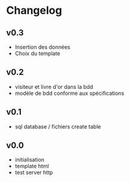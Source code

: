 Changelog
=========

## v0.3
* Insertion des données
* Choix du template


## v0.2
* visiteur et livre d'or dans la bdd
* modèle de bdd conforme aux spécifications


## v0.1
* sql database / fichiers create table 


## v0.0
* initialisation
* template html
* test server http 